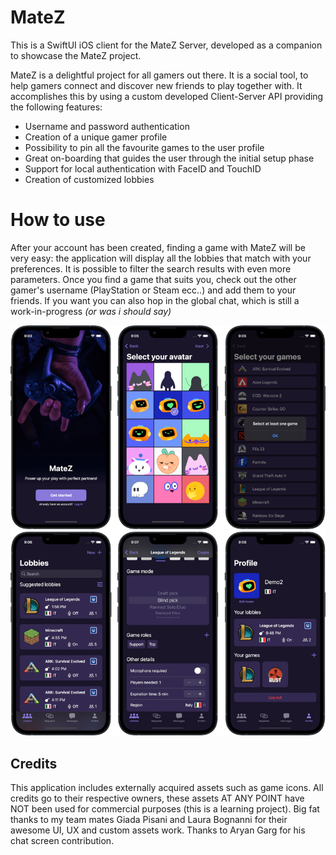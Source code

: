 # MateZ
This is a SwiftUI iOS client for the MateZ Server, developed as a companion to showcase the MateZ project.

MateZ is a delightful project for all gamers out there. It is a social tool, to help gamers connect and discover new friends to play together with. 
It accomplishes this by using a custom developed Client-Server API providing the following features:
- Username and password authentication
- Creation of a unique gamer profile
- Possibility to pin all the favourite games to the user profile
- Great on-boarding that guides the user through the initial setup phase
- Support for local authentication with FaceID and TouchID
- Creation of customized lobbies

# How to use
After your account has been created, finding a game with MateZ will be very easy: the application will display all the lobbies that match with your preferences. It is possible to filter the search results with even more parameters. Once you find a game that suits you, check out the other gamer's username (PlayStation or Steam ecc..) and add them to your friends. If you want you can also hop in the global chat, which is still a work-in-progress *(or was i should say)*

![screen](./Screenshots/composition.png)

## Credits
This application includes externally acquired assets such as game icons. All credits go to their respective owners, these assets AT ANY POINT have NOT been used for commercial purposes (this is a learning project). Big fat thanks to my team mates Giada Pisani and Laura Bognanni for their awesome UI, UX and custom assets work. Thanks to Aryan Garg for his chat screen contribution.
